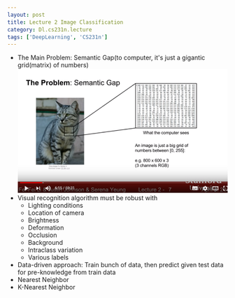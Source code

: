 ```yaml
---
layout: post
title: Lecture 2 Image Classification
category: Dl.cs231n.lecture
tags: ['DeepLearning', 'CS231n']
---
```


- The Main Problem: Semantic Gap(to computer, it's just a gigantic grid(matrix) of numbers)
![Semantic Gap](/public/img/cs231n/lec2.Semantic_Gap.PNG)
- Visual recognition algorithm must be robust with
  - Lighting conditions
  - Location of camera
  - Brightness
  - Deformation
  - Occlusion
  - Background
  - Intraclass variation
  -  Various labels
-  Data-driven approach: Train bunch of data, then predict given test data for pre-knowledge from train data
-  Nearest Neighbor
-  K-Nearest Neighbor